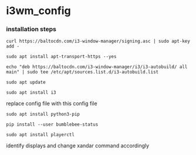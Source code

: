 # i3wm_config

### installation steps

`curl https://baltocdn.com/i3-window-manager/signing.asc | sudo apt-key add -`

`sudo apt install apt-transport-https --yes`

`echo "deb https://baltocdn.com/i3-window-manager/i3/i3-autobuild/ all main" | sudo tee /etc/apt/sources.list.d/i3-autobuild.list`

`sudo apt update`

`sudo apt install i3`

replace config file with this config file

`sudo apt install python3-pip`

`pip install --user bumblebee-status`

`sudo apt install playerctl`

identify displays and change xandar command accordingly